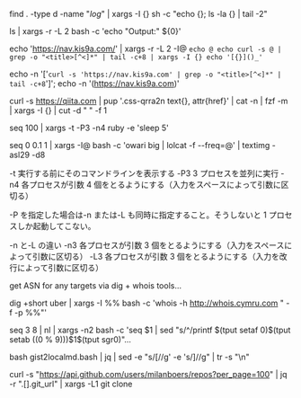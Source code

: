 find . -type d -name "_log_" | xargs -I {} sh -c "echo {}; ls -la {} | tail -2"

ls | xargs -r -L 2 bash -c 'echo "Output:" ${0}'

echo 'https://nav.kis9a.com/' | xargs -r -L 2 -I@ `echo @ echo curl -s @ | grep -o "<title>[^<]*" | tail -c+8 | xargs -I {} echo '[{}]()_'`

echo -n '['`curl -s 'https://nav.kis9a.com' | grep -o "<title>[^<]*" | tail -c+8`']'; echo -n '(https://nav.kis9a.com)'

curl -s https://qiita.com | pup '.css-qrra2n text{}, attr{href}' | cat -n | fzf -m | xargs -I {} | cut -d " " -f 1

seq 100 | xargs -t -P3 -n4 ruby -e 'sleep 5'

seq 0 0.1 1 | xargs -I@ bash -c 'owari big | lolcat -f --freq=@' | textimg -asl29 -d8

-t 実行する前にそのコマンドラインを表示する
-P3 3 プロセスを並列に実行
-n4 各プロセスが引数 4 個をとるようにする（入力をスペースによって引数に区切る）

-P を指定した場合は-n または-L も同時に指定すること。そうしないと 1 プロセスしか起動してこない。

-n と-L の違い
-n3 各プロセスが引数 3 個をとるようにする（入力をスペースによって引数に区切る）
-L3 各プロセスが引数 3 個をとるようにする（入力を改行によって引数に区切る）

get ASN for any targets via dig + whois tools…

dig +short uber | xargs -I %% bash -c 'whois -h http://whois.cymru.com " -f -p %%"'

seq 3 8 | nl | xargs -n2 bash -c 'seq $1 | sed "s/^/printf \$(tput setaf 0)\$(tput setab $(($0 % 9)))$1\$(tput sgr0)\"...

bash gist2localmd.bash | jq | sed -e "s/[//g' -e 's/]//g" | tr -s "\n"

curl -s "https://api.github.com/users/milanboers/repos?per_page=100" | jq -r ".[].git_url" | xargs -L1 git clone
